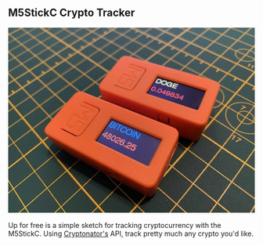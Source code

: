## M5StickC Crypto Tracker

![M5StickC Crypto Trackers](/m5sc_trackers.jpg)

Up for free is a simple sketch for tracking cryptocurrency with the M5StickC. Using [Cryptonator's](https://www.cryptonator.com/api/) API, track pretty much any crypto you'd like.
